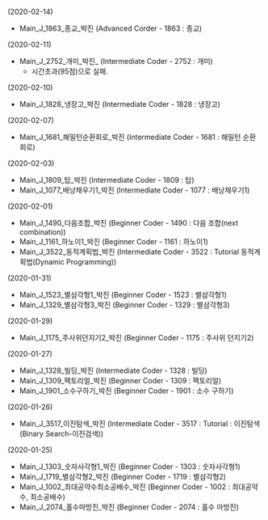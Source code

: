 (2020-02-14)
- Main_J_1863_종교_박진 (Advanced Corder - 1863 : 종교)

(2020-02-11)
- Main_J_2752_개미_박진_ (Intermediate Coder - 2752 : 개미)
  - 시간초과(95점)으로 실패.

(2020-02-10)
- Main_J_1828_냉장고_박진 (Intermediate Coder - 1828 : 냉장고)

(2020-02-07)
- Main_J_1681_해밀턴순환회로_박진 (Intermediate Coder - 1681 : 해밀턴 순환회로)

(2020-02-03)
- Main_J_1809_탑_박진 (Intermediate Coder - 1809 : 탑)
- Main_J_1077_배낭채우기1_박진 (Intermediate Coder - 1077 : 배낭채우기1)

(2020-02-01)
- Main_J_1490_다음조합_박진 (Beginner Coder - 1490 : 다음 조합(next combination))
- Main_J_1161_하노이1_박진 (Beginner Coder - 1161 : 하노이1)
- Main_J_3522_동적계획법_박진 (Intermediate Coder - 3522 : Tutorial 동적계획법(Dynamic Programming))

(2020-01-31)
- Main_J_1523_별삼각형1_박진 (Beginner Coder - 1523 : 별삼각형1)
- Main_J_1329_별삼각형3_박진 (Beginner Coder - 1329 : 별삼각형3)

(2020-01-29)
- Main_J_1175_주사위던지기2_박진 (Beginner Coder - 1175 : 주사위 던지기2)

(2020-01-27)
- Main_J_1328_빌딩_박진 (Intermediate Coder - 1328 : 빌딩)
- Main_J_1309_팩토리얼_박진 (Beginner Coder - 1309 : 팩토리얼)
- Main_J_1901_소수구하기_박진 (Beginner Coder - 1901 : 소수 구하기)

(2020-01-26)
- Main_J_3517_이진탐색_박진 (Intermediate Coder - 3517 : Tutorial : 이진탐색(Binary Search-이진검색))

(2020-01-25)
- Main_J_1303_숫자사각형1_박진 (Beginner Coder - 1303 : 숫자사각형1)
- Main_J_1719_별삼각형2_박진 (Beginner Coder - 1719 : 별삼각형2)
- Main_J_1002_최대공약수최소공배수_박진 (Beginner Coder - 1002 : 최대공약수, 최소공배수)
- Main_J_2074_홀수마방진_박진 (Beginner Coder - 2074 : 홀수 마방진)
